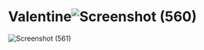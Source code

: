 # Valentine![Screenshot (560)](https://user-images.githubusercontent.com/101046849/216334521-cf4e212c-1a50-4f8d-bf19-9bee26a765ed.png)
![Screenshot (561)](https://user-images.githubusercontent.com/101046849/216334547-5e1e8397-c127-4f7f-a563-8026331edeae.png)
